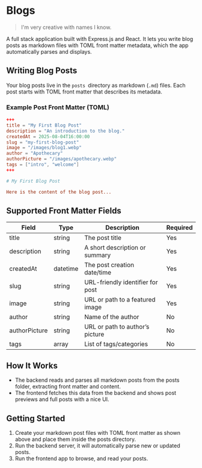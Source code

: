 # Blogs
> I'm very creative with names I know.

A full stack application built with Express.js and React. It lets you write blog posts as markdown files with TOML front matter metadata, which the app automatically parses and displays.

## Writing Blog Posts

Your blog posts live in the `posts `directory as markdown (`.md`) files. Each post starts with TOML front matter that describes its metadata.

### Example Post Front Matter (TOML)

```toml
+++
title = "My First Blog Post"
description = "An introduction to the blog."
createdAt = 2025-08-04T16:00:00
slug = "my-first-blog-post"
image = "/images/blog1.webp"
author = "Apothecary"
authorPicture = "/images/apothecary.webp"
tags = ["intro", "welcome"]
+++

# My First Blog Post

Here is the content of the blog post...
```

## Supported Front Matter Fields

| Field         | Type     | Description                         | Required |
|---------------|----------|-----------------------------------|----------|
| title         | string   | The post title                    | Yes      |
| description   | string   | A short description or summary   | Yes      |
| createdAt     | datetime | The post creation date/time       | Yes      |
| slug          | string   | URL-friendly identifier for post | Yes      |
| image         | string   | URL or path to a featured image  | Yes      |
| author        | string   | Name of the author                | No       |
| authorPicture | string   | URL or path to author’s picture  | No       |
| tags          | array    | List of tags/categories           | No       |


## How It Works
- The backend reads and parses all markdown posts from the posts folder, extracting front matter and content.
- The frontend fetches this data from the backend and shows post previews and full posts with a nice UI.

## Getting Started
1. Create your markdown post files with TOML front matter as shown above and place them inside the posts directory.
2. Run the backend server, it will automatically parse new or updated posts.
3. Run the frontend app to browse, and read your posts.
